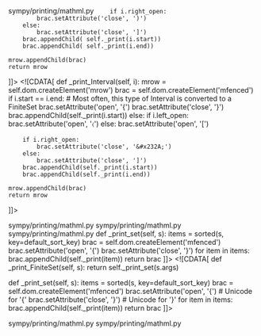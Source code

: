 <change>
    <file change-number-for-this-file="1">sympy/printing/mathml.py</file>
    <original line-count="8" no-ellipsis="true"><![CDATA[
def _print_Interval(self, i):
    mrow = self.dom.createElement('mrow')
    brac = self.dom.createElement('mfenced')
    if i.start == i.end:
        # Most often, this type of Interval is converted to a FiniteSet
        brac.setAttribute('open', '{')
        brac.setAttribute('close', '}')
        brac.appendChild(self._print(i.start))
    else:
        if i.left_open:
            brac.setAttribute('open', '(')
        else:
            brac.setAttribute('open', '[')

        if i.right_open:
            brac.setAttribute('close', ')')
        else:
            brac.setAttribute('close', ']')
        brac.appendChild( self._print(i.start))
        brac.appendChild( self._print(i.end))

    mrow.appendChild(brac)
    return mrow
]]></original>
    <modified no-ellipsis="true"><![CDATA[
def _print_Interval(self, i):
    mrow = self.dom.createElement('mrow')
    brac = self.dom.createElement('mfenced')
    if i.start == i.end:
        # Most often, this type of Interval is converted to a FiniteSet
        brac.setAttribute('open', '{')
        brac.setAttribute('close', '}')
        brac.appendChild(self._print(i.start))
    else:
        if i.left_open:
            brac.setAttribute('open', '&#x2329;')
        else:
            brac.setAttribute('open', '[')

        if i.right_open:
            brac.setAttribute('close', '&#x232A;')
        else:
            brac.setAttribute('close', ']')
        brac.appendChild(self._print(i.start))
        brac.appendChild(self._print(i.end))

    mrow.appendChild(brac)
    return mrow
]]></modified>
</change>

<change>
    <file change-number-for-this-file="2">sympy/printing/mathml.py</file>
    <original line-count="5" no-ellipsis="true"><![CDATA[
def _print_Abs(self, expr, exp=None):
    mrow = self.dom.createElement('mrow')
    x = self.dom.createElement('mfenced')
    x.setAttribute('open', '|')
    x.setAttribute('close', '|')
    x.appendChild(self._print(expr.args[0]))
    mrow.appendChild(x)
    return mrow
]]></original>
    <modified no-ellipsis="true"><![CDATA[
def _print_Abs(self, expr, exp=None):
    mrow = self.dom.createElement('mrow')
    x = self.dom.createElement('mfenced')
    x.setAttribute('open', '&#124;')  # Unicode for '|'
    x.setAttribute('close', '&#124;')  # Unicode for '|'
    x.appendChild(self._print(expr.args[0]))
    mrow.appendChild(x)
    return mrow
]]></modified>
</change>

<change>
    <file change-number-for-this-file="3">sympy/printing/mathml.py</file>
    <original line-count="5" no-ellipsis="true"><![CDATA[
def _print_Determinant(self, expr):
    mrow = self.dom.createElement('mrow')
    x = self.dom.createElement('mfenced')
    x.setAttribute('open', '|')
    x.setAttribute('close', '|')
    x.appendChild(self._print(expr.args[0]))
    mrow.appendChild(x)
    return mrow
]]></original>
    <modified no-ellipsis="true"><![CDATA[
def _print_Determinant(self, expr):
    mrow = self.dom.createElement('mrow')
    x = self.dom.createElement('mfenced')
    x.setAttribute('open', '&#124;')  # Unicode for '|'
    x.setAttribute('close', '&#124;')  # Unicode for '|'
    x.appendChild(self._print(expr.args[0]))
    mrow.appendChild(x)
    return mrow
]]></modified>
</change>

<change>
    <file change-number-for-this-file="4">sympy/printing/mathml.py</file>
    <original line-count="10" no-ellipsis="true"><![CDATA[
def _print_FiniteSet(self, s):
    return self._print_set(s.args)

def _print_set(self, s):
    items = sorted(s, key=default_sort_key)
    brac = self.dom.createElement('mfenced')
    brac.setAttribute('open', '{')
    brac.setAttribute('close', '}')
    for item in items:
        brac.appendChild(self._print(item))
    return brac
]]></original>
    <modified no-ellipsis="true"><![CDATA[
def _print_FiniteSet(self, s):
    return self._print_set(s.args)

def _print_set(self, s):
    items = sorted(s, key=default_sort_key)
    brac = self.dom.createElement('mfenced')
    brac.setAttribute('open', '&#x7B;')  # Unicode for '{'
    brac.setAttribute('close', '&#x7D;')  # Unicode for '}'
    for item in items:
        brac.appendChild(self._print(item))
    return brac
]]></modified>
</change>

<change>
    <file change-number-for-this-file="5">sympy/printing/mathml.py</file>
    <original line-count="6" no-ellipsis="true"><![CDATA[
def _print_floor(self, e):
    mrow =  self.dom.createElement('mrow')
    x = self.dom.createElement('mfenced')
    x.setAttribute('open', u'\u230A')
    x.setAttribute('close', u'\u230B')
    x.appendChild(self._print(e.args[0]))
    mrow.appendChild(x)
    return mrow
]]></original>
    <modified no-ellipsis="true"><![CDATA[
def _print_floor(self, e):
    mrow =  self.dom.createElement('mrow')
    x = self.dom.createElement('mfenced')
    x.setAttribute('open', '&#8970;')  # Unicode for '⌊'
    x.setAttribute('close', '&#8971;')  # Unicode for '⌋'
    x.appendChild(self._print(e.args[0]))
    mrow.appendChild(x)
    return mrow
]]></modified>
</change>

<change>
    <file change-number-for-this-file="6">sympy/printing/mathml.py</file>
    <original line-count="6" no-ellipsis="true"><![CDATA[
def _print_ceiling(self, e):
    mrow =  self.dom.createElement('mrow')
    x = self.dom.createElement('mfenced')
    x.setAttribute('open', u'\u2308')
    x.setAttribute('close', u'\u2309')
    x.appendChild(self._print(e.args[0]))
    mrow.appendChild(x)
    return mrow
]]></original>
    <modified no-ellipsis="true"><![CDATA[
def _print_ceiling(self, e):
    mrow = self.dom.createElement('mrow')
    x = self.dom.createElement('mfenced')
    x.setAttribute('open', '&#8968;')  # Unicode for '⌈'
    x.setAttribute('close', '&#8969;')  # Unicode for '⌉'
    x.appendChild(self._print(e.args[0]))
    mrow.appendChild(x)
    return mrow
]]></modified>
</change>